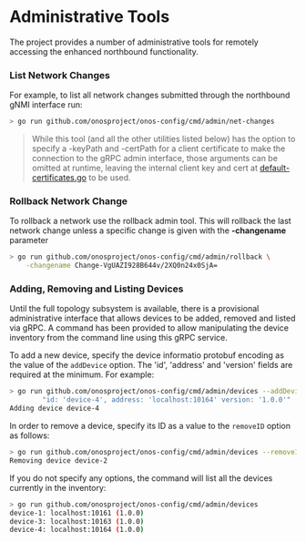 # Administrative Tools
The project provides a number of administrative tools for remotely accessing the enhanced northbound
functionality.

### List Network Changes
For example, to list all network changes submitted through the northbound gNMI interface run:
```bash
> go run github.com/onosproject/onos-config/cmd/admin/net-changes
```
> While this tool (and all the other utilities listed below) has the option to
> specify a -keyPath and -certPath for a client certificate to make the connection
> to the gRPC admin interface, those arguments can be omitted at runtime, leaving
> the internal client key and cert at 
> [default-certificates.go](../pkg/certs/default-certificates.go) to be used.

### Rollback Network Change
To rollback a network use the rollback admin tool. This will rollback the last network
change unless a specific change is given with the **-changename** parameter
```bash
> go run github.com/onosproject/onos-config/cmd/admin/rollback \
    -changename Change-VgUAZI928B644v/2XQ0n24x0SjA=
```

### Adding, Removing and Listing Devices
Until the full topology subsystem is available, there is a provisional 
administrative interface that allows devices to be added, removed and listed via gRPC.
A command has been provided to allow manipulating the device inventory from the command
line using this gRPC service.

To add a new device, specify the device informatio protobuf encoding as the value of the 
`addDevice` option. The 'id', 'address' and 'version' fields are required at the minimum.
For example:

```bash
> go run github.com/onosproject/onos-config/cmd/admin/devices --addDevice \
        "id: 'device-4', address: 'localhost:10164' version: '1.0.0'"
Adding device device-4
```

In order to remove a device, specify its ID as a value to the `removeID` option as follows:
```bash
> go run github.com/onosproject/onos-config/cmd/admin/devices --removeID device-2 
Removing device device-2
```

If you do not specify any options, the command will list all the devices currently in the inventory:
```bash
> go run github.com/onosproject/onos-config/cmd/admin/devices
device-1: localhost:10161 (1.0.0)
device-3: localhost:10163 (1.0.0)
device-4: localhost:10164 (1.0.0)
```

